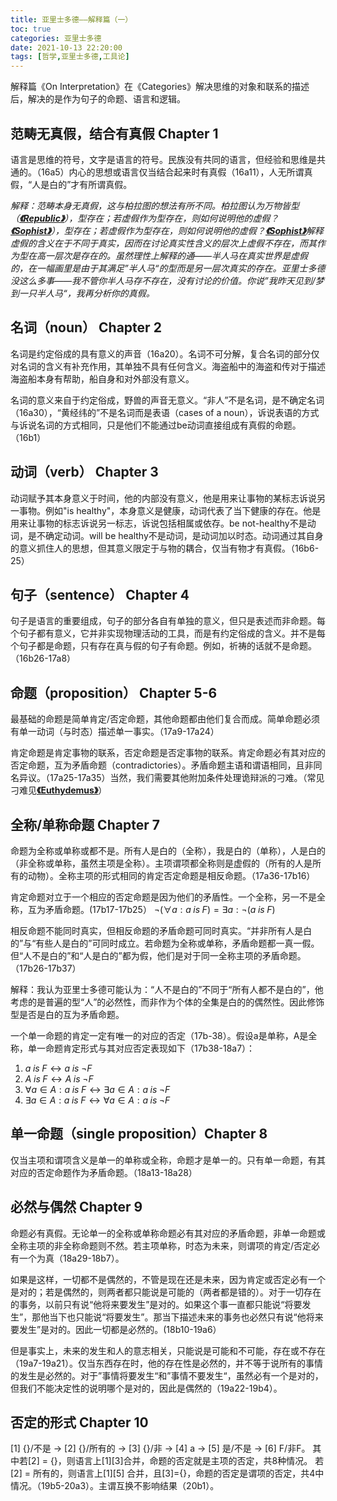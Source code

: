 ```yaml
---
title: 亚里士多德——解释篇（一）
toc: true
categories: 亚里士多德
date: 2021-10-13 22:20:00
tags: [哲学,亚里士多德,工具论]
---
```


解释篇《On Interpretation》在《Categories》解决思维的对象和联系的描述后，解决的是作为句子的命题、语言和逻辑。

## 范畴无真假，结合有真假 Chapter 1

语言是思维的符号，文字是语言的符号。民族没有共同的语言，但经验和思维是共通的。（16a5）内心的思想或语言仅当结合起来时有真假（16a11），人无所谓真假，“人是白的”才有所谓真假。

*解释：范畴本身无真假，这与柏拉图的想法有所不同。柏拉图认为万物皆型（[**《Republic》**](/2021/08/15/柏拉图对话录——理想国摘要/)），型存在；若虚假作为型存在，则如何说明他的虚假？[**《Sophist》**](/2021/09/04/柏拉图对话录——智者篇/)），型存在；若虚假作为型存在，则如何说明他的虚假？[**《Sophist》**](/2021/09/04/柏拉图对话录——智者篇/)解释虚假的含义在于不同于真实，因而在讨论真实性含义的层次上虚假不存在，而其作为型在高一层次是存在的。虽然理性上解释的通——半人马在真实世界是虚假的，在一幅画里是由于其满足”半人马“的型而是另一层次真实的存在。亚里士多德没这么多事——我不管你半人马存不存在，没有讨论的价值。你说”我昨天见到/梦到一只半人马“，我再分析你的真假。*

## 名词（noun） Chapter 2

名词是约定俗成的具有意义的声音（16a20）。名词不可分解，复合名词的部分仅对名词的含义有补充作用，其单独不具有任何含义。海盗船中的海盗和传对于描述海盗船本身有帮助，船自身和对外部没有意义。

名词的意义来自于约定俗成，野兽的声音无意义。“非人”不是名词，是不确定名词（16a30），“黄经纬的”不是名词而是表语（cases of a noun），诉说表语的方式与诉说名词的方式相同，只是他们不能通过be动词直接组成有真假的命题。（16b1）

## 动词（verb） Chapter 3

动词赋予其本身意义于时间，他的内部没有意义，他是用来让事物的某标志诉说另一事物。例如"is healthy"，本身意义是健康，动词代表了当下健康的存在。他是用来让事物的标志诉说另一标志，诉说包括相属或依存。be not-healthy不是动词，是不确定动词。will be healthy不是动词，是动词加以时态。动词通过其自身的意义抓住人的思想，但其意义限定于与物的耦合，仅当有物才有真假。（16b6-25）

## 句子（sentence） Chapter 4

句子是语言的重要组成，句子的部分各自有单独的意义，但只是表述而非命题。每个句子都有意义，它并非实现物理活动的工具，而是有约定俗成的含义。并不是每个句子都是命题，只有存在真与假的句子有命题。例如，祈祷的话就不是命题。（16b26-17a8）

## 命题（proposition） Chapter 5-6

最基础的命题是简单肯定/否定命题，其他命题都由他们复合而成。简单命题必须有单一动词（与时态）描述单一事实。（17a9-17a24）

肯定命题是肯定事物的联系，否定命题是否定事物的联系。肯定命题必有其对应的否定命题，互为矛盾命题（contradictories）。矛盾命题主语和谓语相同，且非同名异议。（17a25-17a35）当然，我们需要其他附加条件处理诡辩派的刁难。（常见刁难见[**《Euthydemus》**](/2021/06/27/柏拉图对话录——欧绪德谟篇/)）

## 全称/单称命题 Chapter 7

命题为全称或单称或都不是。所有人是白的（全称），我是白的（单称），人是白的（非全称或单称，虽然主项是全称）。主项谓项都全称则是虚假的（所有的人是所有的动物）。全称主项的形式相同的肯定否定命题是相反命题。（17a36-17b16）

肯定命题对立于一个相应的否定命题是因为他们的矛盾性。一个全称，另一不是全称，互为矛盾命题。(17b17-17b25）
$\neg (\forall a: a\;is\;F) = \exists a: \neg(a\;is\;F)$

相反命题不能同时真实，但相反命题的矛盾命题可同时真实。“并非所有人是白的”与“有些人是白的”可同时成立。若命题为全称或单称，矛盾命题都一真一假。但“人不是白的”和“人是白的”都为假，他们是对于同一全称主项的矛盾命题。（17b26-17b37）

解释：我认为亚里士多德可能认为：“人不是白的”不同于“所有人都不是白的”，他考虑的是普遍的型“人”的必然性，而非作为个体的全集是白的的偶然性。因此修饰型是否是白的互为矛盾命题。

一个单一命题的肯定一定有唯一的对应的否定（17b-38）。假设a是单称，A是全称，单一命题肯定形式与其对应否定表现如下（17b38-18a7）：

1. $a\;is\;F \leftrightarrow a\;is\;\neg F$
2. $A\;is\;F \leftrightarrow A\;is\;\neg F$
3. $\forall a\in A: a\;is\;F \leftrightarrow \exists a\in A: a\;is\;\neg F$
4. $\exists a\in A: a\;is\;F \leftrightarrow \forall a\in A: a\;is\;\neg F$

## 单一命题（single proposition）Chapter 8

仅当主项和谓项含义是单一的单称或全称，命题才是单一的。只有单一命题，有其对应的否定命题作为矛盾命题。（18a13-18a28）

## 必然与偶然 Chapter 9

命题必有真假。无论单一的全称或单称命题必有其对应的矛盾命题，非单一命题或全称主项的非全称命题则不然。若主项单称，时态为未来，则谓项的肯定/否定必有一个为真（18a29-18b7）。

如果是这样，一切都不是偶然的，不管是现在还是未来，因为肯定或否定必有一个是对的；若是偶然的，则两者都只能说是可能的（两者都是错的）。对于一切存在的事务，以前只有说“他将来要发生”是对的。如果这个事一直都只能说“将要发生”，那他当下也只能说“将要发生”。那当下描述未来的事务也必然只有说“他将来要发生”是对的。因此一切都是必然的。(18b10-19a6）

但是事实上，未来的发生和人的意志相关，只能说是可能和不可能，存在或不存在（19a7-19a21）。仅当东西存在时，他的存在性是必然的，并不等于说所有的事情的发生是必然的。对于”事情将要发生“和”事情不要发生“，虽然必有一个是对的，但我们不能决定性的说明哪个是对的，因此是偶然的（19a22-19b4）。

## 否定的形式 Chapter 10

[1] {}/不是 -> [2] {}/所有的 -> [3] {}/非 -> [4] a -> [5] 是/不是 -> [6] F/非F。
其中若[2] = {}，则语言上[1][3]合并，命题的否定就是主项的否定，共8种情况。
若[2] = 所有的，则语言上[1][5] 合并，且[3]={}，命题的否定是谓项的否定，共4中情况。（19b5-20a3）。主谓互换不影响结果（20b1）。